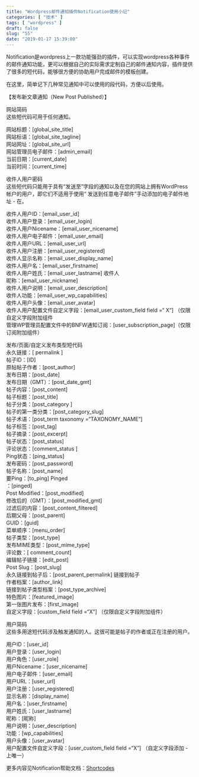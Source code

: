 ```yaml
---
title: "Wordpress邮件通知插件Notification使用小记"
categories: [ "技术" ]
tags: [ "wordpress" ]
draft: false
slug: "55"
date: "2019-01-17 15:39:00"
---
```



Notification是wordpress上一款功能强劲的插件，可以实现wordpress各种事件的邮件通知功能，更可以根据自己的实际需求定制自己的邮件通知内容，插件提供了很多的短代码，能够很方便的协助用户完成邮件的模板创建。

在这里，简单记下几种常见通知中可以使用的段代码，方便以后使用。

【发布新文章通知（New Post Published）】

网站简码  
这些短代码可用于任何通知。

网站标题：\[global\_site\_title\]  
网站标语：\[global\_site\_tagline\]  
网站网址：\[global\_site\_url\]  
网站管理员电子邮件：\[admin_email\]  
当前日期：\[current_date\]  
当前时间：\[current_time\]

收件人用户密码  
这些短代码只能用于具有“发送至”字段的通知以及在您的网站上拥有WordPress帐户的用户，即它们不适用于使用“ 发送到任意电子邮件”手动添加的电子邮件地址 - 在。

收件人用户ID：\[email\_user\_id\]  
收件人用户登录：\[email\_user\_login\]  
收件人用户Nicename：\[email\_user\_nicename\]  
收件人用户电子邮件：\[email\_user\_email\]  
收件人用户URL：\[email\_user\_url\]  
收件人用户注册：\[email\_user\_registered\]  
收件人显示名称：\[email\_user\_display_name\]  
收件人用户名：\[email\_user\_firstname\]  
收件人用户姓氏：\[email\_user\_lastname\] 收件人  
昵称：\[email\_user\_nickname\]  
收件人用户说明：\[email\_user\_description\]  
收件人功能：\[email\_user\_wp_capabilities\]  
收件人用户头像：\[email\_user\_avatar\]  
收件人用户配置文件自定义字段：\[email\_user\_custom_field field =“ X“\] （仅限自定义字段附加组件  
管理WP管理员配置文件中的BNFW通知订阅：\[user\_subscription\_page\]（仅限订阅附加组件）

发布/页面/自定义发布类型短代码  
永久链接：\[ permalink \]  
帖子ID：\[ID\]  
原帖帖子作者：\[post_author\]  
发布日期：\[post_date\]  
发布日期（GMT）：\[post\_date\_gmt\]  
帖子内容：\[post_content\]  
帖子标题：\[post_title\]  
帖子分类：\[post_category \]  
帖子的第一类分类：\[post\_category\_slug\]  
帖子术语：\[post\_term taxonomy =“TAXONOMY\_NAME”\]  
帖子标签：\[post_tag\]  
帖子摘录：\[post_excerpt\]  
帖子状态：\[post_status\]  
评论状态：\[comment_status \]  
Ping状态：\[ping_status\]  
发布密码：\[post_password\]  
帖子名称：\[post_name\]  
要Ping：\[to_ping\] Pinged  
：\[pinged\]  
Post Modified：\[post_modified\]  
修改后的（GMT）：\[post\_modified\_gmt\]  
过滤后的内容：\[post\_content\_filtered\]  
后期父母：\[post_parent\]  
GUID：\[guid\]  
菜单顺序：\[menu_order\]  
帖子类型：\[post_type\]  
发布MIME类型：\[post\_mime\_type\]  
评论数：\[ comment_count\]  
编辑帖子链接：\[edit_post\]  
Post Slug：\[post_slug\]  
永久链接到帖子后：\[post\_parent\_permalink\] 链接到帖子  
作者档案：\[author_link\]  
链接到帖子类型档案：\[post\_type\_archive\]  
特色图片：\[featured_image\]  
第一张图片发布：\[first_image\]  
自定义字段：\[custom_field field =“X”\] （仅限自定义字段附加组件）

用户简码  
这些多用途短代码涉及触发通知的人。这很可能是帖子的作者或正在注册的用户。

用户ID：\[user_id\]  
用户登录：\[user_login\]  
用户角色：\[user_role\]  
用户Nicename：\[user_nicename\]  
用户电子邮件：\[user_email\]  
用户URL：\[user_url\]  
用户注册：\[user_registered\]  
显示名称：\[display_name\]  
用户名：\[user_firstname\]  
用户姓氏：\[user_lastname\]  
昵称：\[昵称\]  
用户说明：\[user_description\]  
功能：\[wp_capabilities\]  
用户头像：\[user_avatar\]  
用户配置文件自定义字段：\[user\_custom\_field field =“X”\] （自定义字段添加 -上唯一）

更多内容见Notification帮助文档：[Shortcodes](https://betternotificationsforwp.com/documentation/notifications/shortcodes/?notification=new-post)